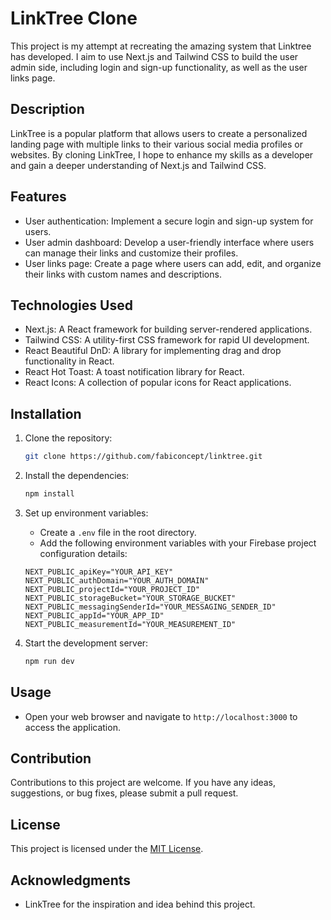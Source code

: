 # LinkTree Clone

This project is my attempt at recreating the amazing system that Linktree has developed. I aim to use Next.js and Tailwind CSS to build the user admin side, including login and sign-up functionality, as well as the user links page.

## Description

LinkTree is a popular platform that allows users to create a personalized landing page with multiple links to their various social media profiles or websites. By cloning LinkTree, I hope to enhance my skills as a developer and gain a deeper understanding of Next.js and Tailwind CSS.

## Features

- User authentication: Implement a secure login and sign-up system for users.
- User admin dashboard: Develop a user-friendly interface where users can manage their links and customize their profiles.
- User links page: Create a page where users can add, edit, and organize their links with custom names and descriptions.

## Technologies Used

- Next.js: A React framework for building server-rendered applications.
- Tailwind CSS: A utility-first CSS framework for rapid UI development.
- React Beautiful DnD: A library for implementing drag and drop functionality in React.
- React Hot Toast: A toast notification library for React.
- React Icons: A collection of popular icons for React applications.

## Installation

1. Clone the repository:
   ```bash
   git clone https://github.com/fabiconcept/linktree.git
   ```

2. Install the dependencies:
   ```bash
   npm install
   ```

3. Set up environment variables:
   - Create a `.env` file in the root directory.
   - Add the following environment variables with your Firebase project configuration details:
   ```plaintext
   NEXT_PUBLIC_apiKey="YOUR_API_KEY"
   NEXT_PUBLIC_authDomain="YOUR_AUTH_DOMAIN"
   NEXT_PUBLIC_projectId="YOUR_PROJECT_ID"
   NEXT_PUBLIC_storageBucket="YOUR_STORAGE_BUCKET"
   NEXT_PUBLIC_messagingSenderId="YOUR_MESSAGING_SENDER_ID"
   NEXT_PUBLIC_appId="YOUR_APP_ID"
   NEXT_PUBLIC_measurementId="YOUR_MEASUREMENT_ID"
   ```

4. Start the development server:
   ```bash
   npm run dev
   ```

## Usage

- Open your web browser and navigate to `http://localhost:3000` to access the application.

## Contribution

Contributions to this project are welcome. If you have any ideas, suggestions, or bug fixes, please submit a pull request.

## License

This project is licensed under the [MIT License](LICENSE).

## Acknowledgments

- LinkTree for the inspiration and idea behind this project.